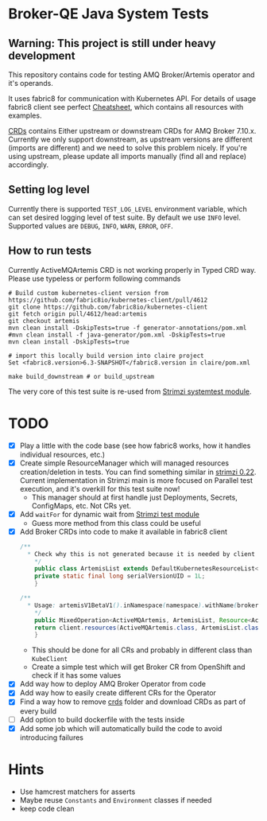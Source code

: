# Broker-QE Java System Tests

## Warning: This project is still under heavy development

This repository contains code for testing AMQ Broker/Artemis operator and it's operands.

It uses fabric8 for communication with Kubernetes API.
For details of usage fabric8 client see perfect [Cheatsheet](https://github.com/fabric8io/kubernetes-client/blob/v6.2.0/doc/CHEATSHEET.md), which contains all resources with examples.

[CRDs](crds) contains Either upstream or downstream CRDs for AMQ Broker 7.10.x. Currently we only support downstream, as upstream versions are different (imports are different) and 
we need to solve this problem nicely. If you're using upstream, please update all imports manually (find all and replace) accordingly.

## Setting log level

Currently there is supported `TEST_LOG_LEVEL` environment variable, which can set desired logging level of test suite.
By default we use `INFO` level. Supported values are `DEBUG`, `INFO`, `WARN`, `ERROR`, `OFF`.

## How to run tests
Currently ActiveMQArtemis CRD is not working properly in Typed CRD way. Please use typeless or perform following commands
```shell
# Build custom kubernetes-client version from https://github.com/fabric8io/kubernetes-client/pull/4612
git clone https://github.com/fabric8io/kubernetes-client
git fetch origin pull/4612/head:artemis
git checkout artemis
mvn clean install -DskipTests=true -f generator-annotations/pom.xml
#mvn clean install -f java-generator/pom.xml -DskipTests=true
mvn clean install -DskipTests=true

# import this locally build version into claire project
Set <fabric8.version>6.3-SNAPSHOT</fabric8.version in claire/pom.xml

make build_downstream # or build_upstream
```

The very core of this test suite is re-used from [Strimzi systemtest module](https://github.com/strimzi/strimzi-kafka-operator).

# TODO
- [x] Play a little with the code base (see how fabric8 works, how it handles individual resources, etc.)
- [x] Create simple ResourceManager which will managed resources creation/deletion in tests. 
You can find something similar in [strimzi 0.22](https://github.com/strimzi/strimzi-kafka-operator/blob/release-0.22.x/systemtest/src/main/java/io/strimzi/systemtest/resources/ResourceManager.java).
Current implementation in Strimzi main is more focused on Parallel test execution, and it's overkill for this test suite now!
  - This manager should at first handle just Deployments, Secrets, ConfigMaps, etc. Not CRs yet.
- [x] Add `waitFor` for dynamic wait from [Strimzi test module](https://github.com/strimzi/strimzi-kafka-operator/blob/main/test/src/main/java/io/strimzi/test/TestUtils.java)
  - Guess more method from this class could be useful
- [x] Add Broker CRDs into code to make it available in fabric8 client
  ```java
  /**
    * Check why this is not generated because it is needed by client
      */
      public class ArtemisList extends DefaultKubernetesResourceList<ActiveMQArtemis> {
      private static final long serialVersionUID = 1L;
      }

  /**
    * Usage: artemisV1BetaV1().inNamespace(namespace).withName(broker).dostuff()
      */
      public MixedOperation<ActiveMQArtemis, ArtemisList, Resource<ActiveMQArtemis>> artemisV1BetaV1() {
      return client.resources(ActiveMQArtemis.class, ArtemisList.class);
      }
    ```
  - This should be done for all CRs and probably in different class than `KubeClient`
  - Create a simple test which will get Broker CR from OpenShift and check if it has some values
- [x] Add way how to deploy AMQ Broker Operator from code
- [x] Add way how to easily create different CRs for the Operator
- [x] Find a way how to remove [crds](crds) folder and download CRDs as part of every build
- [ ] Add option to build dockerfile with the tests inside
- [x] Add some job which will automatically build the code to avoid introducing failures

# Hints
- Use hamcrest matchers for asserts
- Maybe reuse `Constants` and `Environment` classes if needed
- keep code clean

